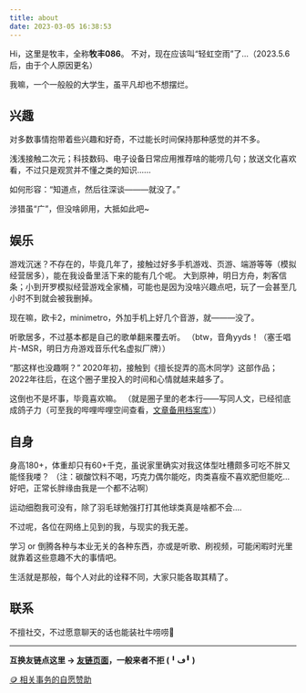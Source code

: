 ```yaml
---
title: about
date: 2023-03-05 16:38:53
---
```

Hi，这里是牧丰，全称**牧丰086**。
不对，现在应该叫“轻虹空雨”了...（2023.5.6后，由于个人原因更名）

我嘛，一个一般般的大学生，虽平凡却也不想摆烂。

## 兴趣

对多数事情抱带着些兴趣和好奇，不过能长时间保持那种感觉的并不多。

浅浅接触二次元；科技数码、电子设备日常应用推荐啥的能唠几句；放送文化喜欢看，不过只是观赏并不懂之类的知识......

如何形容：“知道点，然后往深谈———就没了。”

涉猎虽“广”，但没啥卵用，大抵如此吧~

## 娱乐

游戏沉迷？不存在的，毕竟几年了，接触过好多手机游戏、页游、端游等等（模拟经营居多），能在我设备里活下来的能有几个呢。
大到原神，明日方舟，刺客信条；小到开罗模拟经营游戏全家桶，可能也是因为没啥兴趣点吧，玩了一会甚至几小时不到就会被我删掉。

现在嘛，欧卡2，minimetro，外加手机上好几个音游，就———没了。

听歌居多，不过基本都是自己的歌单翻来覆去听。
（btw，音角yyds！（塞壬唱片-MSR，明日方舟游戏音乐代名虚拟厂牌））

“那这样也没趣啊？”
2020年初，接触到《擅长捉弄的高木同学》这部作品；2022年往后，在这个圈子里投入的时间和心情就越来越多了。

这倒也不是坏事，毕竟喜欢嘛。
（就是圈子里的老本行——写同人文，已经彻底成鸽子力（可至我的哔哩哔哩空间查看，[文章备用档案库](https://mufeng086.notion.site/e42287af28d54cef98ad631d500d8232?v=c76fb6dec4c54e369dad1418278cbcd7)））

## 自身

身高180+，体重却只有60+千克，虽说家里确实对我这体型吐槽颇多可吃不胖又能怪我喽？
（注：碳酸饮料不喝，巧克力偶尔能吃，肉类喜瘦不喜欢肥但能吃...好吧，正常长胖缘由我是一个都不沾啊）

运动细胞我可没有，除了羽毛球勉强打打其他球类真是啥都不会....

不过呢，各位在网络上见到的我，与现实的我无差。

学习 or 倒腾各种与本业无关的各种东西，亦或是听歌、刷视频，可能闲暇时光里就靠着这些意趣不大的事情吧。

生活就是那般，每个人对此的诠释不同，大家只能各取其精了。

## 联系
不擅社交，不过愿意聊天的话也能装社牛唠唠🤣

---

**互换友链点这里 → [友链页面](https://mufeng086.com/links)，一般来者不拒 (╹ڡ╹ )**

[🪙 相关事务的自愿赞助](https://mufeng086.com/support)
